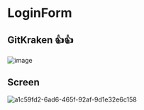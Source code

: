 # LoginForm
## GitKraken 👍👍
![image](https://github.com/Javlonbek-dev/LoginForm/assets/95227460/cfe1747a-a921-48df-9854-8d23a84f12e6)
## Screen 
![a1c59fd2-6ad6-465f-92af-9d1e32e6c158](https://github.com/Javlonbek-dev/LoginForm/assets/95227460/a1a13600-d8fa-40cb-8ce3-0e3ed31d4763)
